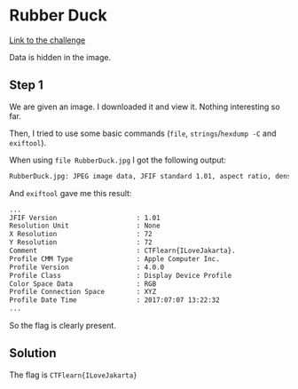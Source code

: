 # Rubber Duck
[Link to the challenge](https://ctflearn.com/challenge/933)

Data is hidden in the image.

## Step 1
We are given an image.
I downloaded it and view it. Nothing interesting so far.

Then, I tried to use some basic commands (`file`, `strings`/`hexdump -C` and `exiftool`).

When using `file RubberDuck.jpg` I got the following output:
```bash
RubberDuck.jpg: JPEG image data, JFIF standard 1.01, aspect ratio, density 72x72, segment length 16, comment: "CTFlearn{ILoveJakarta}", progressive, precision 8, 1536x2048, components 3
```

And `exiftool` gave me this result:
```bash
...
JFIF Version                    : 1.01
Resolution Unit                 : None
X Resolution                    : 72
Y Resolution                    : 72
Comment                         : CTFlearn{ILoveJakarta}.
Profile CMM Type                : Apple Computer Inc.
Profile Version                 : 4.0.0
Profile Class                   : Display Device Profile
Color Space Data                : RGB
Profile Connection Space        : XYZ
Profile Date Time               : 2017:07:07 13:22:32
...
```

So the flag is clearly present.

## Solution
The flag is `CTFlearn{ILoveJakarta}`